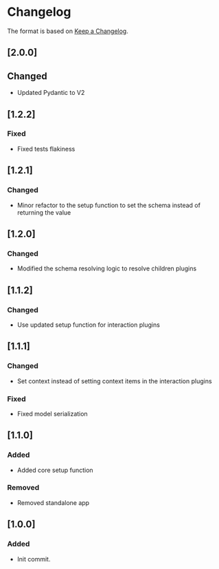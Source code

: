 # Changelog
The format is based on [Keep a Changelog](https://keepachangelog.com/en/1.0.0/).

## [2.0.0]
## Changed
- Updated Pydantic to V2

## [1.2.2]
### Fixed
- Fixed tests flakiness

## [1.2.1]
### Changed
- Minor refactor to the setup function to set the schema instead of returning the value

## [1.2.0]
### Changed
- Modified the schema resolving logic to resolve children plugins

## [1.1.2]
### Changed
- Use updated setup function for interaction plugins

## [1.1.1]
### Changed
- Set context instead of setting context items in the interaction plugins

### Fixed
- Fixed model serialization

## [1.1.0]
### Added
- Added core setup function

### Removed
- Removed standalone app

## [1.0.0]
### Added
- Init commit.
